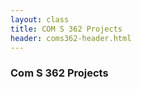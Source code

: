 ```yaml
---
layout: class
title: COM S 362 Projects
header: coms362-header.html
---
```


### Com S 362 Projects

